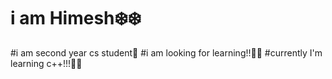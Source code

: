# i am Himesh❄️❄️
#i am second year cs student💙
#i am looking for learning!!📖📖
#currently I'm learning c++!!!🧔‍♂️
